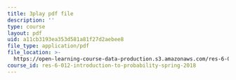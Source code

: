 ```yaml
---
title: 3play pdf file
description: ''
type: course
layout: pdf
uid: a11cb3193ea353d581a81f27d2aebee8
file_type: application/pdf
file_location: >-
  https://open-learning-course-data-production.s3.amazonaws.com/res-6-012-introduction-to-probability-spring-2018/a11cb3193ea353d581a81f27d2aebee8_QXKgTPR_8wk.pdf
course_id: res-6-012-introduction-to-probability-spring-2018
---
```

